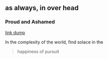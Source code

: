 ## as always, in over head
### Proud and Ashamed

[link dump](linkdump.html)

In the complexity of the world, find solace in the 
> happiness of pursuit


